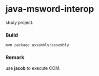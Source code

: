 # java-msword-interop
study project.

### Build
```
mvn package assembly:assembly
```

### Remark
use **jacob** to execute COM.